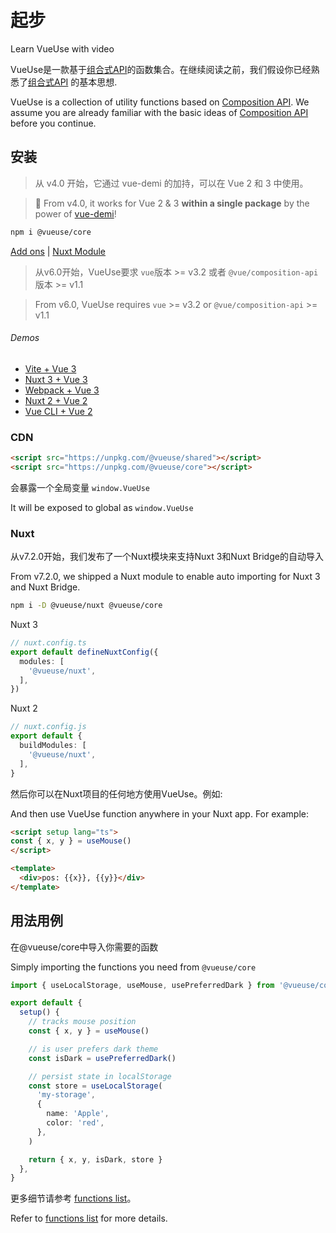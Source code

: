 # 起步

<CourseLink href="https://vueschool.io/courses/vueuse-for-everyone?friend=vueuse">Learn VueUse with video</CourseLink>

VueUse是一款基于[组合式API](https://v3.vuejs.org/guide/composition-api-introduction.html)的函数集合。在继续阅读之前，我们假设你已经熟悉了[组合式API](https://v3.vuejs.org/guide/composition-api-introduction.html) 的基本思想.

VueUse is a collection of utility functions based on [Composition API](https://v3.vuejs.org/guide/composition-api-introduction.html). We assume you are already familiar with the basic ideas of [Composition API](https://v3.vuejs.org/guide/composition-api-introduction.html) before you continue.

## 安装
> 从 v4.0 开始，它通过 vue-demi 的加持，可以在 Vue 2 和 3 中使用。

> 🎩 From v4.0, it works for Vue 2 & 3 **within a single package** by the power of [vue-demi](https://github.com/vueuse/vue-demi)!

```bash
npm i @vueuse/core
```

[Add ons](/add-ons.html) | [Nuxt Module](/guide/index.html#nuxt)

> 从v6.0开始，VueUse要求 `vue`版本 >= v3.2 或者 `@vue/composition-api`版本 >= v1.1

> From v6.0, VueUse requires `vue` >= v3.2 or `@vue/composition-api` >= v1.1

###### Demos

- [Vite + Vue 3](https://github.com/vueuse/vueuse-vite-starter)
- [Nuxt 3 + Vue 3](https://github.com/antfu/vitesse-nuxt3)
- [Webpack + Vue 3](https://github.com/vueuse/vueuse-vue3-example)
- [Nuxt 2 + Vue 2](https://github.com/antfu/vitesse-nuxt-bridge)
- [Vue CLI + Vue 2](https://github.com/vueuse/vueuse-vue2-example)

### CDN

```html
<script src="https://unpkg.com/@vueuse/shared"></script>
<script src="https://unpkg.com/@vueuse/core"></script>
```

会暴露一个全局变量 `window.VueUse`

It will be exposed to global as `window.VueUse`

### Nuxt

从v7.2.0开始，我们发布了一个Nuxt模块来支持Nuxt 3和Nuxt Bridge的自动导入

From v7.2.0, we shipped a Nuxt module to enable auto importing for Nuxt 3 and Nuxt Bridge.

```bash
npm i -D @vueuse/nuxt @vueuse/core
```

Nuxt 3
```ts
// nuxt.config.ts
export default defineNuxtConfig({
  modules: [
    '@vueuse/nuxt',
  ],
})
```

Nuxt 2
```ts
// nuxt.config.js
export default {
  buildModules: [
    '@vueuse/nuxt',
  ],
}
```

然后你可以在Nuxt项目的任何地方使用VueUse。例如:

And then use VueUse function anywhere in your Nuxt app. For example:

```html
<script setup lang="ts">
const { x, y } = useMouse()
</script>

<template>
  <div>pos: {{x}}, {{y}}</div>
</template>
```

## 用法用例

在@vueuse/core中导入你需要的函数

Simply importing the functions you need from `@vueuse/core`

```ts
import { useLocalStorage, useMouse, usePreferredDark } from '@vueuse/core'

export default {
  setup() {
    // tracks mouse position
    const { x, y } = useMouse()

    // is user prefers dark theme
    const isDark = usePreferredDark()

    // persist state in localStorage
    const store = useLocalStorage(
      'my-storage',
      {
        name: 'Apple',
        color: 'red',
      },
    )

    return { x, y, isDark, store }
  },
}
```

更多细节请参考 [functions list](/functions)。

Refer to [functions list](/functions) for more details.

